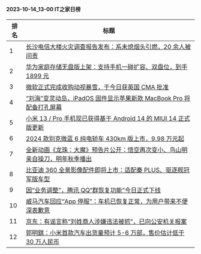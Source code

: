 #### 2023-10-14_13-00  IT之家日榜

| 排名 | 标题|
| --- | ---|
| 1 | [长沙电信大楼火灾调查报告发布：系未熄烟头引燃，20 余人被问责](https://www.ithome.com/0/724/774.htm) |
| 2 | [华为家庭存储无盘版上架：支持手机一碰扩容、双盘位，到手 1899 元](https://www.ithome.com/0/724/838.htm) |
| 3 | [微软正式完成收购动视暴雪，于今日获英国 CMA 批准](https://www.ithome.com/0/724/692.htm) |
| 4 | [“刘海”变灵动岛，iPadOS 固件显示苹果新款 MacBook Pro 将配备打孔屏幕](https://www.ithome.com/0/724/812.htm) |
| 5 | [小米 13 / Pro 手机现已获得基于 Android 14 的 MIUI 14 正式版更新](https://www.ithome.com/0/724/853.htm) |
| 6 | [2024 款别克微蓝 6 纯电轿车 430km 版上市，9.98 万元起](https://www.ithome.com/0/724/759.htm) |
| 7 | [全新动画《龙珠：大魔》预告片公开：悟空再次变小、鸟山明亲自操刀，明年秋季播出](https://www.ithome.com/0/724/696.htm) |
| 8 | [比亚迪 360 全景影像配件即将上市：适配秦 PLUS、驱逐舰冠军版车型](https://www.ithome.com/0/724/754.htm) |
| 9 | [因“业务调整”，腾讯 QQ“群恢复功能”今日正式下线](https://www.ithome.com/0/724/796.htm) |
| 10 | [威马汽车回应“App 停服”：车机已恢复正常，为用户带来不便深表歉意](https://www.ithome.com/0/724/674.htm) |
| 11 | [京东：有谣言称“刘姓商人涉嫌违法被抓”，已向公安机关报案](https://www.ithome.com/0/724/721.htm) |
| 12 | [郭明錤：小米首款汽车出货量预计 5-6 万部，售价估计低于 30 万人民币](https://www.ithome.com/0/724/697.htm) |
